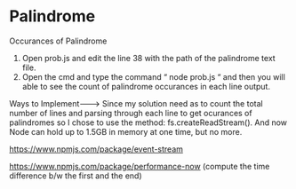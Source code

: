 # Palindrome
Occurances of Palindrome



1) Open prob.js and edit the line 38 with the path of the palindrome text file.
2) Open the cmd and type the command “ node prob.js “ and then you will able to see the count of palindrome occurances in each line  output.

Ways to Implement---> Since my solution need as to  count the total number of lines and parsing through each line to get ocurances of palindromes so  I chose to use the  method: fs.createReadStream(). And now  
Node can hold up to 1.5GB in memory at one time, but no more. 

https://www.npmjs.com/package/event-stream  

https://www.npmjs.com/package/performance-now (compute the time difference b/w the first and the end)

